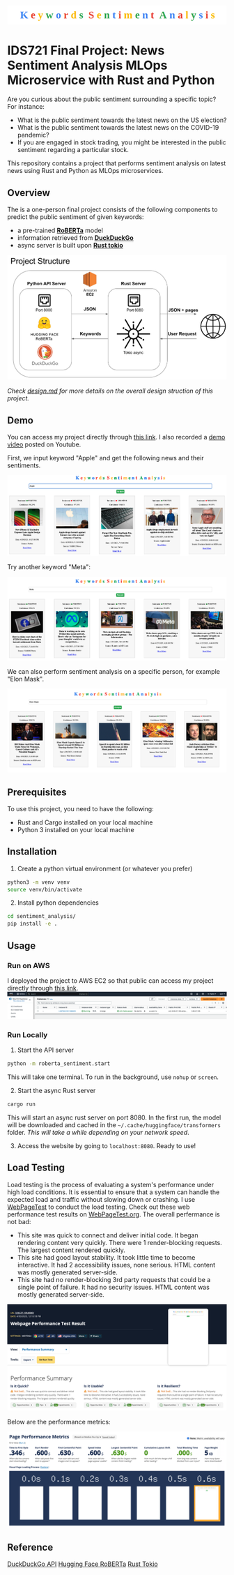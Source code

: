 ![logo](https://github.com/Mushroom-Wang/news-sentiment-analysis/blob/1417c5138afef6d1cc7b5086ab008774a8f35f20/logo)
# IDS721 Final Project: News Sentiment Analysis MLOps Microservice with Rust and Python
Are you curious about the public sentiment surrounding a specific topic? For instance:
- What is the public sentiment towards the latest news on the US election?
- What is the public sentiment towards the latest news on the COVID-19 pandemic?
- If you are engaged in stock trading, you might be interested in the public sentiment regarding a particular stock.

This repository contains a project that performs sentiment analysis on latest news using Rust and Python as MLOps microservices.
## Overview
The is a one-person final project consists of the following components to predict the public sentiment of given keywords:
- a pre-trained [**RoBERTa**](https://huggingface.co/docs/transformers/model_doc/roberta) model 
- information retrieved from [**DuckDuckGo**](https://serpapi.com/duckduckgo-news-results)  
- async server is built upon [**Rust tokio**](https://docs.rs/tokio/latest/tokio/)

![Project Structure](https://github.com/Mushroom-Wang/news-sentiment-analysis/blob/09c4f63f1a750e04e82b980e0579e0f0359cbd1e/images/Project%20Structure)

*Check [design.md](docs/design.md) for more details on the overall design struction of this project.*

## Demo
You can access my project directly through [this link](http://3.90.27.105:8080/). I also recorded a [demo video]() posted on Youtube.

First, we input keyword "Apple" and get the following news and their sentiments.

![Apple](https://github.com/Mushroom-Wang/news-sentiment-analysis/blob/edde10a57ccb9420876e597d44463ca71d26749b/Apple.png)

Try another keyword "Meta":

![Meta](https://github.com/Mushroom-Wang/news-sentiment-analysis/blob/edde10a57ccb9420876e597d44463ca71d26749b/Meta.png)

We can also perform sentiment analysis on a specific person, for example "Elon Mask".

![Elon Mask](https://github.com/Mushroom-Wang/news-sentiment-analysis/blob/edde10a57ccb9420876e597d44463ca71d26749b/Elon%20Mask.png)

## Prerequisites
To use this project, you need to have the following:
- Rust and Cargo installed on your local machine
- Python 3 installed on your local machine

## Installation
1. Create a python virtual environment (or whatever you prefer)
```bash
python3 -m venv venv
source venv/bin/activate
```

2. Install python dependencies
```bash
cd sentiment_analysis/
pip install -e .
```

## Usage
### Run on AWS
I deployed the project to AWS EC2 so that public can access my project directly through [this link](http://3.90.27.105:8080/).
![AWS](https://github.com/Mushroom-Wang/news-sentiment-analysis/blob/edde10a57ccb9420876e597d44463ca71d26749b/AWS.png)

### Run Locally

1. Start the API server

```bash
python -m roberta_sentiment.start  
```

This will take one terminal. To run in the background, use `nohup` or `screen`.

2. Start the async Rust server

```bash
cargo run 
```
This will start an async rust server on port 8080. In the first run, the model will be downloaded and cached in the `~/.cache/huggingface/transformers` folder. *This will take a while depending on your network speed*.

3. Access the website by going to `localhost:8080`. Ready to use!

## Load Testing
Load testing is the process of evaluating a system's performance under high load conditions. It is essential to ensure that a system can handle the expected load and traffic without slowing down or crashing. I use [WebPageTest](https://www.webpagetest.org/) to conduct the load testing. Check out these web performance test results on [WebPageTest.org](https://www.webpagetest.org/result/230430_BiDcY6_67W/). The overall perfermance is not bad:
- This site was quick to connect and deliver initial code. It began rendering content very quickly. There were 1 render-blocking requests. The largest content rendered quickly.
- This site had good layout stability. It took little time to become interactive. It had 2 accessibility issues, none serious. HTML content was mostly generated server-side.
- This site had no render-blocking 3rd party requests that could be a single point of failure. It had no security issues. HTML content was mostly generated server-side.

![Load Testing1](https://github.com/Mushroom-Wang/news-sentiment-analysis/blob/77f22b63c53ce749c4c617c156740e70d139b83d/Load%20Testing1.png)

Below are the performance metrics:

![Load Testing2](https://github.com/Mushroom-Wang/news-sentiment-analysis/blob/77f22b63c53ce749c4c617c156740e70d139b83d/Load%20Testing2.png)

## Reference
[DuckDuckGo API](https://serpapi.com/duckduckgo-news-results)
[Hugging Face RoBERTa](https://huggingface.co/docs/transformers/model_doc/roberta)
[Rust Tokio](https://docs.rs/tokio/latest/tokio/)